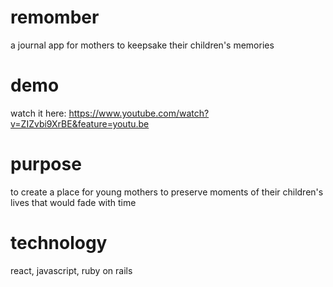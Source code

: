 # remomber
a journal app for mothers to keepsake their children's memories

# demo
watch it here: https://www.youtube.com/watch?v=ZIZvbi9XrBE&feature=youtu.be

# purpose
to create a place for young mothers to preserve moments of their children's lives that would fade with time

# technology
react, javascript, ruby on rails

